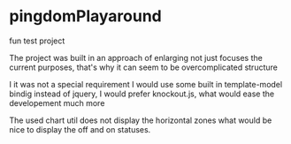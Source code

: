 # pingdomPlayaround
fun test project

The project was built in an approach of enlarging not just focuses the current purposes, that's why it can seem to be overcomplicated structure

I it was not a special requirement I would use some built in template-model bindig instead of jquery, I would prefer knockout.js, what would ease the developement much more

The used chart util does not display the horizontal zones what would be nice to display the off and on statuses.
